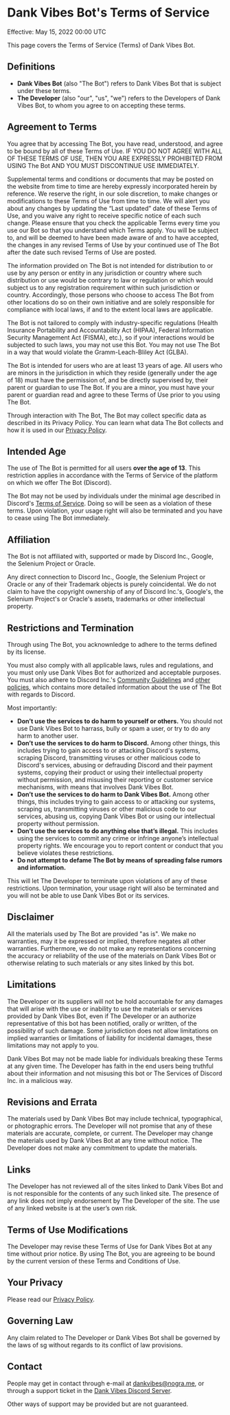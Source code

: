 # Dank Vibes Bot's Terms of Service

Effective: May 15, 2022 00:00 UTC

This page covers the Terms of Service (Terms) of Dank Vibes Bot.

## Definitions

- **Dank Vibes Bot** (also "The Bot") refers to Dank Vibes Bot that is subject under these terms.
- **The Developer** (also "our", "us", "we") refers to the Developers of Dank Vibes Bot, to whom you agree to on accepting these terms.

## Agreement to Terms

You agree that by accessing The Bot, you have read, understood, and agree to be bound by all of these Terms of Use. IF YOU DO NOT AGREE WITH ALL OF THESE TERMS OF USE, THEN YOU ARE EXPRESSLY PROHIBITED FROM USING The Bot AND YOU MUST DISCONTINUE USE IMMEDIATELY.

Supplemental terms and conditions or documents that may be posted on the website from time to time are hereby expressly incorporated herein by reference. We reserve the right, in our sole discretion, to make changes or modifications to these Terms of Use from time to time. We will alert you about any changes by updating the “Last updated” date of these Terms of Use, and you waive any right to receive specific notice of each such change. Please ensure that you check the applicable Terms every time you use our Bot so that you understand which Terms apply. You will be subject to, and will be deemed to have been made aware of and to have accepted, the changes in any revised Terms of Use by your continued use of The Bot after the date such revised Terms of Use are posted.

The information provided on The Bot is not intended for distribution to or use by any person or entity in any jurisdiction or country where such distribution or use would be contrary to law or regulation or which would subject us to any registration requirement within such jurisdiction or country. Accordingly, those persons who choose to access The Bot from other locations do so on their own initiative and are solely responsible for compliance with local laws, if and to the extent local laws are applicable.

The Bot is not tailored to comply with industry-specific regulations (Health Insurance Portability and Accountability Act (HIPAA), Federal Information Security Management Act (FISMA), etc.), so if your interactions would be subjected to such laws, you may not use this Bot. You may not use The Bot in a way that would violate the Gramm-Leach-Bliley Act (GLBA).

The Bot is intended for users who are at least 13 years of age. All users who are minors in the jurisdiction in which they reside (generally under the age of 18) must have the permission of, and be directly supervised by, their parent or guardian to use The Bot. If you are a minor, you must have your parent or guardian read and agree to these Terms of Use prior to you using The Bot.

Through interaction with The Bot, The Bot may collect specific data as described in its Privacy Policy. You can learn what data The Bot collects and how it is used in our [Privacy Policy](privacy.md).

## Intended Age

The use of The Bot is permitted for all users **over the age of 13**. This restriction applies in accordance with the Terms of Service of the platform on which we offer The Bot (Discord). 

The Bot may not be used by individuals under the minimal age described in Discord's [Terms of Service](https://discord.com/terms). Doing so will be seen as a violation of these terms. Upon violation, your usage right will also be terminated and you have to cease using The Bot immediately. 

## Affiliation

The Bot is not affiliated with, supported or made by Discord Inc., Google, the Selenium Project or Oracle.

Any direct connection to Discord Inc., Google, the Selenium Project or Oracle or any of their Trademark objects is purely coincidental. We do not claim to have the copyright ownership of any of Discord Inc.'s, Google's, the Selenium Project's or Oracle's assets, trademarks or other intellectual property.

## Restrictions and Termination

Through using The Bot, you acknownledge to adhere to the terms defined by its license.

You must also comply with all applicable laws, rules and regulations, and you must only use Dank Vibes Bot for authorized and acceptable purposes. You must also adhere to Discord Inc.'s [Community Guidelines](https://discord.com/guidelines) and [other policies](https://support.discord.com/hc/articles/4420312247575), which contains more detailed information about the use of The Bot with regards to Discord. 

Most importantly:

- **Don’t use the services to do harm to yourself or others.** You should not use Dank Vibes Bot to harrass, bully or spam a user, or try to do any harm to another user.
- **Don’t use the services to do harm to Discord.** Among other things, this includes trying to gain access to or attacking Discord's systems, scraping Discord, transmitting viruses or other malicious code to Discord's services, abusing or defrauding Discord and their payment systems, copying their product or using their intellectual property without permission, and misusing their reporting or customer service mechanisms, with means that involves Dank Vibes Bot.
- **Don’t use the services to do harm to Dank Vibes Bot.** Among other things, this includes trying to gain access to or attacking our systems, scraping us, transmitting viruses or other malicious code to our services, abusing us, copying Dank Vibes Bot or using our intellectual property without permission.
- **Don’t use the services to do anything else that’s illegal.** This includes using the services to commit any crime or infringe anyone’s intellectual property rights.
We encourage you to report content or conduct that you believe violates these restrictions.
- **Do not attempt to defame The Bot by means of spreading false rumors and information.**

This will let The Developer to terminate upon violations of any of these restrictions. Upon termination, your usage right will also be terminated and you will not be able to use Dank Vibes Bot or its services. 

## Disclaimer

All the materials used by The Bot are provided "as is". We make no warranties, may it be expressed or implied, therefore negates all other warranties. Furthermore, we do not make any representations concerning the accuracy or reliability of the use of the materials on Dank Vibes Bot or otherwise relating to such materials or any sites linked by this bot.

## Limitations

The Developer or its suppliers will not be hold accountable for any damages that will arise with the use or inability to use the materials or services provided by Dank Vibes Bot, even if The Developer or an authorize representative of this bot has been notified, orally or written, of the possibility of such damage. Some jurisdiction does not allow limitations on implied warranties or limitations of liability for incidental damages, these limitations may not apply to you.

Dank Vibes Bot may not be made liable for individuals breaking these Terms at any given time. The Developer has faith in the end users being truthful about their information and not misusing this bot or The Services of Discord Inc. in a malicious way.

## Revisions and Errata

The materials used by Dank Vibes Bot may include technical, typographical, or photographic errors. The Developer will not promise that any of these materials are accurate, complete, or current. The Developer may change the materials used by Dank Vibes Bot at any time without notice. The Developer does not make any commitment to update the materials.

## Links

The Developer has not reviewed all of the sites linked to Dank Vibes Bot and is not responsible for the contents of any such linked site. The presence of any link does not imply endorsement by The Developer of the site. The use of any linked website is at the user’s own risk.

## Terms of Use Modifications

The Developer may revise these Terms of Use for Dank Vibes Bot at any time without prior notice. By using The Bot, you are agreeing to be bound by the current version of these Terms and Conditions of Use.

## Your Privacy

Please read our [Privacy Policy](privacy.md).

## Governing Law

Any claim related to The Developer or Dank Vibes Bot shall be governed by the laws of sg without regards to its conflict of law provisions.

## Contact

People may get in contact through e-mail at [dankvibes@nogra.me](mailto:dankvibes@nogra.me), or through a support ticket in the [Dank Vibes Discord Server]().

Other ways of support may be provided but are not guaranteed.